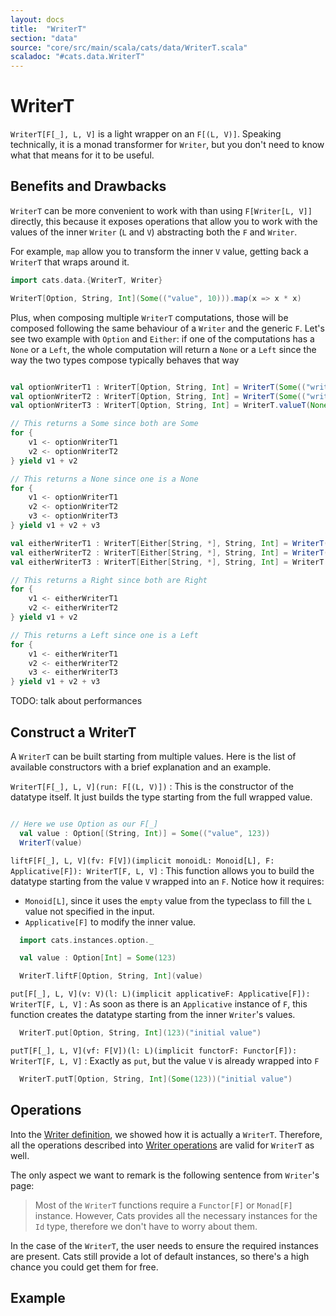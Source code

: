 ```yaml
---
layout: docs
title:  "WriterT"
section: "data"
source: "core/src/main/scala/cats/data/WriterT.scala"
scaladoc: "#cats.data.WriterT"
---
```

# WriterT

`WriterT[F[_], L, V]` is a light wrapper on an `F[(L,
V)]`. Speaking technically, it is a monad transformer for `Writer`,
but you don't need to know what that means for it to be
useful. 

## Benefits and Drawbacks

`WriterT` can be more convenient to work with than using
`F[Writer[L, V]]` directly, this because it exposes operations that allow
you to work with the values of the inner `Writer` (`L` and
`V`) abstracting both the `F` and `Writer`.

For example, `map` allow you to transform the inner `V` value, getting
back a `WriterT` that wraps around it.

```scala mdoc:nest
import cats.data.{WriterT, Writer}

WriterT[Option, String, Int](Some(("value", 10))).map(x => x * x)
```

Plus, when composing multiple `WriterT` computations, those will be
composed following the same behaviour of a `Writer` and the generic `F`.
Let's see two example with `Option` and `Either`: if one of the
computations has a `None` or a `Left`, the whole computation will
return a `None` or a `Left` since the way the two types compose
typically behaves that way

```scala mdoc

val optionWriterT1 : WriterT[Option, String, Int] = WriterT(Some(("writerT value 1", 123)))
val optionWriterT2 : WriterT[Option, String, Int] = WriterT(Some(("writerT value 1", 123)))
val optionWriterT3 : WriterT[Option, String, Int] = WriterT.valueT(None)

// This returns a Some since both are Some
for {
    v1 <- optionWriterT1
    v2 <- optionWriterT2
} yield v1 + v2

// This returns a None since one is a None
for {
    v1 <- optionWriterT1
    v2 <- optionWriterT2
    v3 <- optionWriterT3
} yield v1 + v2 + v3

val eitherWriterT1 : WriterT[Either[String, *], String, Int] = WriterT(Right(("writerT value 1", 123)))
val eitherWriterT2 : WriterT[Either[String, *], String, Int] = WriterT(Right(("writerT value 1", 123)))
val eitherWriterT3 : WriterT[Either[String, *], String, Int] = WriterT.valueT(Left("error!!!"))

// This returns a Right since both are Right
for {
    v1 <- eitherWriterT1
    v2 <- eitherWriterT2
} yield v1 + v2

// This returns a Left since one is a Left
for {
    v1 <- eitherWriterT1
    v2 <- eitherWriterT2
    v3 <- eitherWriterT3
} yield v1 + v2 + v3


```


TODO: talk about performances

## Construct a WriterT

A `WriterT` can be built starting from multiple values. Here is the
list of available constructors with a brief explanation and an
example.

`WriterT[F[_], L, V](run: F[(L, V)])`
:  This is the constructor of the datatype itself. It just builds the
   type starting from the full wrapped value.

```scala mdoc:nest

// Here we use Option as our F[_]
  val value : Option[(String, Int)] = Some(("value", 123))
  WriterT(value)
```

`liftF[F[_], L, V](fv: F[V])(implicit monoidL: Monoid[L], F: Applicative[F]): WriterT[F, L, V]`
:  This function allows you to build the datatype starting from the
   value `V` wrapped into an `F`. Notice how it requires:
   * `Monoid[L]`, since it uses the `empty` value from the typeclass
   to fill the `L` value not specified in the input.
   * `Applicative[F]` to modify the inner value.

```scala mdoc:nest
  import cats.instances.option._

  val value : Option[Int] = Some(123)

  WriterT.liftF[Option, String, Int](value)
```

`put[F[_], L, V](v: V)(l: L)(implicit applicativeF: Applicative[F]): WriterT[F, L, V]`
:  As soon as there is an `Applicative` instance of `F`, this function
   creates the datatype starting from the inner `Writer`'s values.

```scala mdoc:nest
  WriterT.put[Option, String, Int](123)("initial value")
```

`putT[F[_], L, V](vf: F[V])(l: L)(implicit functorF: Functor[F]): WriterT[F, L, V]`
:  Exactly as `put`, but the value `V` is already wrapped into `F`

```scala mdoc:nest
  WriterT.putT[Option, String, Int](Some(123))("initial value")
```

## Operations

Into the [Writer
definition](https://typelevel.org/cats/datatypes/writer.html#definition),
we showed how it is actually a `WriterT`.
Therefore, all the operations described into [Writer
operations](https://typelevel.org/cats/datatypes/writer.html#operations)
are valid for `WriterT` as well.

The only aspect we want to remark is the following sentence from
`Writer`'s page:

> Most of the `WriterT` functions require a `Functor[F]` or
> `Monad[F]` instance. However, Cats provides all the necessary
> instances for the `Id` type, therefore we don't have to worry about
> them.

In the case of the `WriterT`, the user needs to ensure the required
instances are present. Cats still provide a lot of default instances,
so there's a high chance you could get them for free.

## Example
